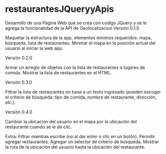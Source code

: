 # restaurantesJQueryyApis
Desarrollo de una Página Web que se crea con codigo JQuery y se le agrega la funcionalidad de la API de Geolocalizacion
Versión 0.1.0

Maquetar la estructura de la app, elementos mínimos requeridos: mapa, búsqueda, lista de restaurantes. Mostrar el mapa en la posición actual del usuario al iniciar la web app.

Versión 0.2.0

Armar un arreglo de objetos con la lista de restaurantes ó lugares de comida. Mostrar la lista de restaurantes en el HTML.

Versión 0.3.0

Filtrar la lista de restaurantes en base a un texto ingresado (pueden escoger el criterio de búsqueda: tipo de comida, nombre de restaurante, dirección, etc.).

Versión 0.4.0

Cambiar la ubicación del usuario en el mapa por la ubicación del restaurante cuando se le de clic.

Extra: Filtrar mientras escribe (no al dar enter o clic en un botón). Permitir agregar restaurantes. Agregar un selector de criterio de búsqueda. Mostrar la ruta de la ubicación del usuario hasta la ubicación del restaurante.
